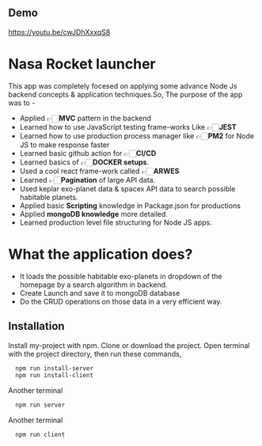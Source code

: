 
## Demo

https://youtu.be/cwJDhXxxqS8


# Nasa Rocket launcher
This app was completely focesed on applying some advance Node Js backend concepts & application techniques.So, The purpose of the app was to -

- Applied 👉🏻<b>MVC</b> pattern in the backend
- Learned how to use JavaScript testing frame-works Like 👉🏻<b>JEST</b>
- Learned how to use production process manager like 👉🏻<b>PM2</b> for Node JS to make response faster
- Learned basic github action for 👉🏻<b>CI/CD</b>
- Learned basics of 👉🏻<b>DOCKER setups</b>. 
- Used a cool react frame-work called 👉🏻<b>ARWES</b>
- Learned 👉🏻<b>Pagination</b> of large API data.
- Used keplar exo-planet data & spacex API data to search possible habitable planets.
- Applied basic <b>Scripting</b> knowledge in Package.json for productions
- Applied <b>mongoDB knowledge</b> more detailed.
- Learned production level file structuring for Node JS apps.


# What the application does?

- It loads the possible habitable exo-planets in dropdown of the homepage by a search algorithm in backend.
- Create Launch and save it to mongoDB database
- Do the CRUD operations on those data in a very efficient way.


## Installation

Install my-project with npm. Clone or download the project. Open terminal with the project directory, then run these commands,

```bash
  npm run install-server
  npm run install-client
```
Another terminal
```bash
  npm run server
```
 Another terminal
```bash
  npm run client
```
  
